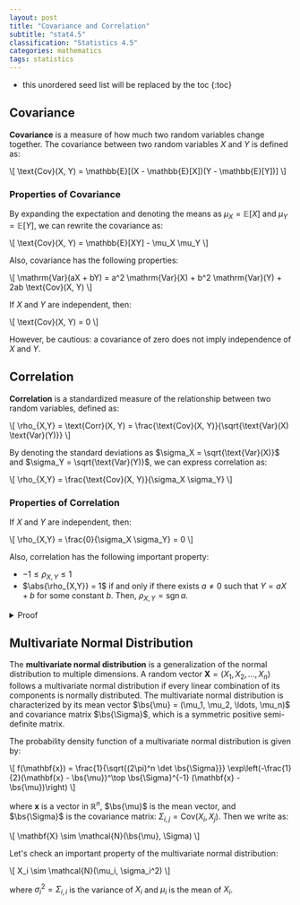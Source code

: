 ```yaml
---
layout: post
title: "Covariance and Correlation"
subtitle: "stat4.5"
classification: "Statistics 4.5"
categories: mathematics
tags: statistics
---
```


<!--more-->
* this unordered seed list will be replaced by the toc
{:toc}

## Covariance

**Covariance** is a measure of how much two random variables change together.
The covariance between two random variables $X$ and $Y$ is defined as:

\\[
\text{Cov}(X, Y) = \mathbb{E}[(X - \mathbb{E}[X])(Y - \mathbb{E}[Y])]
\\]

### Properties of Covariance

By expanding the expectation and denoting the means as $\mu_X = \mathbb{E}[X]$ and $\mu_Y = \mathbb{E}[Y]$, we can rewrite the covariance as:

\\[
\text{Cov}(X, Y) = \mathbb{E}[XY] - \mu_X \mu_Y
\\]

Also, covariance has the following properties:

\\[
\mathrm{Var}(aX + bY) = a^2 \mathrm{Var}(X) + b^2 \mathrm{Var}(Y) + 2ab \text{Cov}(X, Y)
\\]

If $X$ and $Y$ are independent, then:

\\[
\text{Cov}(X, Y) = 0
\\]

However, be cautious: a covariance of zero does not imply independence of $X$ and $Y$.

## Correlation

**Correlation** is a standardized measure of the relationship between two random variables, defined as:

\\[
\rho_{X,Y} = \text{Corr}(X, Y) = \frac{\text{Cov}(X, Y)}{\sqrt{\text{Var}(X) \text{Var}(Y)}}
\\]

By denoting the standard deviations as $\sigma_X = \sqrt{\text{Var}(X)}$ and $\sigma_Y = \sqrt{\text{Var}(Y)}$, we can express correlation as:

\\[
\rho_{X,Y} = \frac{\text{Cov}(X, Y)}{\sigma_X \sigma_Y}
\\]

### Properties of Correlation

If $X$ and $Y$ are independent, then:

\\[
\rho_{X,Y} = \frac{0}{\sigma_X \sigma_Y} = 0
\\]

Also, correlation has the following important property:
- $-1 \leq \rho_{X,Y} \leq 1$
- $\abs{\rho_{X,Y}} = 1$ if and only if there exists $a\neq 0$ such that $Y = aX + b$ for some constant $b$. Then, $\rho_{X,Y} = \text{sgn}\,a$.

<details markdown="1"><summary>Proof</summary>
\\[
\begin{align\*}
h(t) &:= \mathrm{E}\left[ ((X-\mu_X)t+(Y-\mu_Y))^2  \right] \nl
&= t^2 \sigma_X^2 + 2t \text{Cov}(X, Y) + \sigma_Y^2 \geq 0 \nl
\Rightarrow \;\; \text{Disc}_t h &= 4 \text{Cov}(X, Y)^2 - 4 \sigma_X^2 \sigma_Y^2 \leq 0 \nl
\therefore & -1 \leq \frac{\text{Cov}(X, Y)}{\sigma_X \sigma_Y} \leq 1
\end{align\*}
\\]

The equality holds if and only if the discriminant is zero, which means $h(t)$ is a perfect square. This implies that there exists a constant $a \neq 0$ such that $Y = aX + b$ for some constant $b$, leading to $\rho_{X,Y} = \text{sgn}\, a$.
</details>

## Multivariate Normal Distribution

The **multivariate normal distribution** is a generalization of the normal distribution to multiple dimensions. A random vector $\mathbf{X} = (X_1, X_2, \ldots, X_n)$ follows a multivariate normal distribution if every linear combination of its components is normally distributed.
The multivariate normal distribution is characterized by its mean vector $\bs{\mu} = (\mu_1, \mu_2, \ldots, \mu_n)$ and covariance matrix $\bs{\Sigma}$, which is a symmetric positive semi-definite matrix.

The probability density function of a multivariate normal distribution is given by:

\\[
f(\mathbf{x}) = \frac{1}{\sqrt{(2\pi)^n \det \bs{\Sigma}}} \exp\left(-\frac{1}{2}(\mathbf{x} - \bs{\mu})^\top \bs{\Sigma}^{-1} (\mathbf{x} - \bs{\mu})\right)
\\]

where $\mathbf{x}$ is a vector in $\mathbb{R}^n$, $\bs{\mu}$ is the mean vector, and $\bs{\Sigma}$ is the covariance matrix: $\Sigma_{i,j} = \text{Cov}(X_i, X_j)$.
Then we write as:

\\[
\mathbf{X} \sim \mathcal{N}(\bs{\mu}, \Sigma)
\\]

Let's check an important property of the multivariate normal distribution:

\\[
X_i \sim \mathcal{N}(\mu_i, \sigma_i^2)
\\]

where $\sigma_i^2 = \Sigma_{i,i}$ is the variance of $X_i$ and $\mu_i$ is the mean of $X_i$.